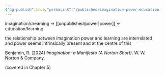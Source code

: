 ```yaml
---
{"dg-publish":true,"permalink":"/published/imagination-power-education-relationship/","noteIcon":""}
---
```


imagination/dreaming -> [[unpublished/power\|power]] <- education/learning 

the relationship between imagination power and learning are interrelated and power seems intrinsically present and at the centre of this 

Benjamin, R. (2024) _Imagination: a Manifesto (A Norton Short)_. W. W. Norton & Company. 

(covered in Chapter 5)



